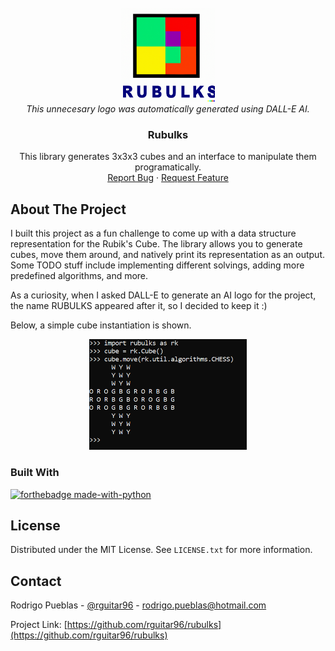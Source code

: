 <!-- PROJECT SHIELDS -->
<!--
*** I'm using markdown "reference style" links for readability.
*** Reference links are enclosed in brackets [ ] instead of parentheses ( ).
*** See the bottom of this document for the declaration of the reference variables
*** for contributors-url, forks-url, etc. This is an optional, concise syntax you may use.
*** https://www.markdownguide.org/basic-syntax/#reference-style-links
-->

<!-- PROJECT LOGO -->
<br />
<div align="center">
  <a href="https://github.com/rguitar96/rubulks">
    <img src="img/dalle-logo.png" alt="Logo" width="150" height="150">
  </a>
<br/>
<i>
This unnecesary logo was automatically generated using DALL-E AI.
</i>

<h3 align="center">Rubulks</h3>
 <p align="center">
    This library generates 3x3x3 cubes and an interface to manipulate them programatically.
    <br />
    <a href="https://github.com/rguitar96/rubulks/issues">Report Bug</a>
    ·
    <a href="https://github.com/rguitar96/rubulks/issues">Request Feature</a>
  </p>
</div>

<!-- ABOUT THE PROJECT -->
## About The Project

I built this project as a fun challenge to come up with a data structure representation for the Rubik's Cube. The library allows you to generate cubes, move them around, and natively print its representation as an output. Some TODO stuff include implementing different solvings, adding more predefined algorithms, and more.

As a curiosity, when I asked DALL-E to generate an AI logo for the project, the name RUBULKS appeared after it, so I decided to keep it :)

Below, a simple cube instantiation is shown.

<div align="center">
  <img src="img/screenshot.png" alt="Screenshot" width="50%" height="50%">
</div>

### Built With

[![forthebadge made-with-python](http://ForTheBadge.com/images/badges/made-with-python.svg)](https://www.python.org/)

<!-- LICENSE -->
## License

Distributed under the MIT License. See `LICENSE.txt` for more information.

<!-- CONTACT -->
## Contact

Rodrigo Pueblas - [@rguitar96](https://twitter.com/rguitar96) - rodrigo.pueblas@hotmail.com

Project Link: [https://github.com/rguitar96/rubulks](https://github.com/rguitar96/rubulks)


